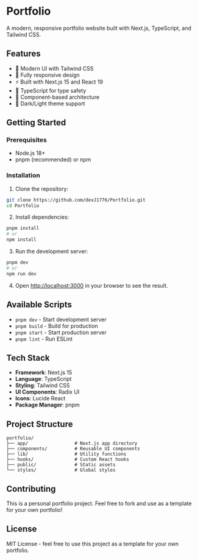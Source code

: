 # Portfolio

A modern, responsive portfolio website built with Next.js, TypeScript, and Tailwind CSS.

## Features

- 🎨 Modern UI with Tailwind CSS
- 📱 Fully responsive design
- ⚡ Built with Next.js 15 and React 19
- 🔧 TypeScript for type safety
- 🎯 Component-based architecture
- 🌙 Dark/Light theme support

## Getting Started

### Prerequisites

- Node.js 18+ 
- pnpm (recommended) or npm

### Installation

1. Clone the repository:
```bash
git clone https://github.com/devJ1776/Portfolio.git
cd Portfolio
```

2. Install dependencies:
```bash
pnpm install
# or
npm install
```

3. Run the development server:
```bash
pnpm dev
# or
npm run dev
```

4. Open [http://localhost:3000](http://localhost:3000) in your browser to see the result.

## Available Scripts

- `pnpm dev` - Start development server
- `pnpm build` - Build for production
- `pnpm start` - Start production server
- `pnpm lint` - Run ESLint

## Tech Stack

- **Framework**: Next.js 15
- **Language**: TypeScript
- **Styling**: Tailwind CSS
- **UI Components**: Radix UI
- **Icons**: Lucide React
- **Package Manager**: pnpm

## Project Structure

```
portfolio/
├── app/                 # Next.js app directory
├── components/          # Reusable UI components
├── lib/                 # Utility functions
├── hooks/               # Custom React hooks
├── public/              # Static assets
└── styles/              # Global styles
```

## Contributing

This is a personal portfolio project. Feel free to fork and use as a template for your own portfolio!

## License

MIT License - feel free to use this project as a template for your own portfolio.
